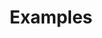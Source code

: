 ---
layout: ../layouts/Layout.astro
title: Examples
description: TBD
section: Getting Started
order: 2	
---